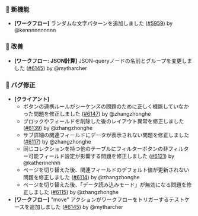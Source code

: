 ### 🎉 新機能

* **[ワークフロー]** ランダムな文字パターンを追加しました ([#5959](https://github.com/nocobase/nocobase/pull/5959)) by @kennnnnnnnnn

### 🚀 改善

* **[ワークフロー: JSON計算]** JSON-queryノードの名前とグループを変更しました ([#6145](https://github.com/nocobase/nocobase/pull/6145)) by @mytharcher

### 🐛 バグ修正

* **[クライアント]**
  * ボタンの連携ルールがシーケンスの問題のために正しく機能していなかった問題を修正しました ([#6147](https://github.com/nocobase/nocobase/pull/6147)) by @zhangzhonghe
  * ブロックやフィールドを削除した後のレイアウト異常を修正しました ([#6139](https://github.com/nocobase/nocobase/pull/6139)) by @zhangzhonghe
  * サブ詳細の関連フィールドにデータが表示されない問題を修正しました ([#6117](https://github.com/nocobase/nocobase/pull/6117)) by @zhangzhonghe
  * 同じコレクションを持つ他のテーブルにフィルターボタンの非フィルター可能フィールド設定が影響する問題を修正しました ([#6121](https://github.com/nocobase/nocobase/pull/6121)) by @katherinehhh
  * ページを切り替えた後、関連フィールドのデフォルト値が更新されない問題を修正しました ([#6114](https://github.com/nocobase/nocobase/pull/6114)) by @zhangzhonghe
  * ページを切り替えた後、「データ読み込みモード」が無効になる問題を修正しました ([#6115](https://github.com/nocobase/nocobase/pull/6115)) by @zhangzhonghe
* **[ワークフロー]** "move" アクションがワークフローをトリガーするテストケースを追加しました ([#6145](https://github.com/nocobase/nocobase/pull/6145)) by @mytharcher
